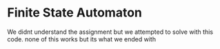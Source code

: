 # Finite State Automaton

We didnt understand the assignment but we attempted to solve with this code. none of this works but its what we ended with
